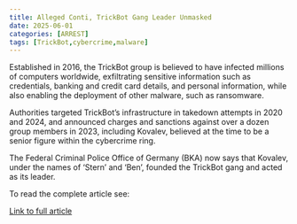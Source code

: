 ```yaml
---
title: Alleged Conti, TrickBot Gang Leader Unmasked
date: 2025-06-01
categories: [ARREST]
tags: [TrickBot,cybercrime,malware]
---
```


Established in 2016, the TrickBot group is believed to have infected millions of computers worldwide, exfiltrating sensitive information such as credentials, banking and credit card details, and personal information, while also enabling the deployment of other malware, such as ransomware.

Authorities targeted TrickBot’s infrastructure in takedown attempts in 2020 and 2024, and announced charges and sanctions against over a dozen group members in 2023, including Kovalev, believed at the time to be a senior figure within the cybercrime ring.

The Federal Criminal Police Office of Germany (BKA) now says that Kovalev, under the names of ‘Stern’ and ‘Ben’, founded the TrickBot gang and acted as its leader.

To read the complete article see:

[Link to full article](https://www.securityweek.com/alleged-conti-trickbot-gang-leader-unmasked/)